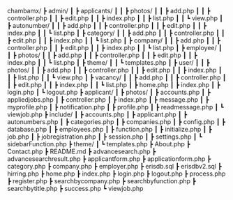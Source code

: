 chambamx/
┣ admin/
┃ ┣ applicants/
┃ ┃ ┣ photos/
┃ ┃ ┣ add.php
┃ ┃ ┣ controller.php
┃ ┃ ┣ edit.php
┃ ┃ ┣ index.php
┃ ┃ ┣ list.php
┃ ┃ ┗ view.php
┃ ┣ autonumber/
┃ ┃ ┣ add.php
┃ ┃ ┣ controller.php
┃ ┃ ┣ edit.php
┃ ┃ ┣ index.php
┃ ┃ ┗ list.php
┃ ┣ category/
┃ ┃ ┣ add.php
┃ ┃ ┣ controller.php
┃ ┃ ┣ edit.php
┃ ┃ ┣ index.php
┃ ┃ ┗ list.php
┃ ┣ company/
┃ ┃ ┣ add.php
┃ ┃ ┣ controller.php
┃ ┃ ┣ edit.php
┃ ┃ ┣ index.php
┃ ┃ ┗ list.php
┃ ┣ employee/
┃ ┃ ┣ photos/
┃ ┃ ┣ add.php
┃ ┃ ┣ controller.php
┃ ┃ ┣ edit.php
┃ ┃ ┣ index.php
┃ ┃ ┗ list.php
┃ ┣ theme/
┃ ┃ ┗ templates.php
┃ ┣ user/
┃ ┃ ┣ photos/
┃ ┃ ┣ add.php
┃ ┃ ┣ controller.php
┃ ┃ ┣ edit.php
┃ ┃ ┣ index.php
┃ ┃ ┣ list.php
┃ ┃ ┗ view.php
┃ ┣ vacancy/
┃ ┃ ┣ add.php
┃ ┃ ┣ controller.php
┃ ┃ ┣ edit.php
┃ ┃ ┣ index.php
┃ ┃ ┗ list.php
┃ ┣ home.php
┃ ┣ index.php
┃ ┣ login.php
┃ ┗ logout.php
┣ applicant/
┃ ┣ photos/
┃ ┣ accounts.php
┃ ┣ appliedjobs.php
┃ ┣ controller.php
┃ ┣ index.php
┃ ┣ message.php
┃ ┣ myprofile.php
┃ ┣ notification.php
┃ ┣ profile.php
┃ ┣ readmessage.php
┃ ┗ viewjob.php
┣ include/
┃ ┣ accounts.php
┃ ┣ applicant.php
┃ ┣ autonumbers.php
┃ ┣ categories.php
┃ ┣ companies.php
┃ ┣ config.php
┃ ┣ database.php
┃ ┣ employees.php
┃ ┣ function.php
┃ ┣ initialize.php
┃ ┣ job.php
┃ ┣ jobregistration.php
┃ ┣ session.php
┃ ┣ settings.php
┃ ┗ sidebarFunction.php
┣ theme/
┃ ┗ templates.php
┣ About.php
┣ Contact.php
┣ README.md
┣ advancesearch.php
┣ advancesearchresult.php
┣ applicantform.php
┣ applicationform.php
┣ category.php
┣ company.php
┣ employer.php
┣ erisdb.sql
┣ erisdbv2.sql
┣ hirring.php
┣ home.php
┣ index.php
┣ login.php
┣ logout.php
┣ process.php
┣ register.php
┣ searchbycompany.php
┣ searchbyfunction.php
┣ searchbytitle.php
┣ success.php
┗ viewjob.php